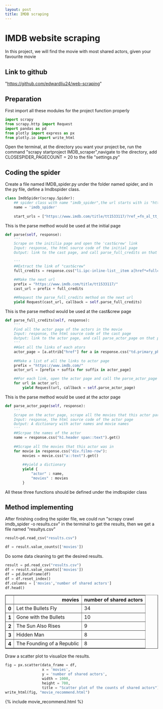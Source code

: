 ```yaml
---
layout: post
title: IMDB scraping
---
```


# IMDB website scraping

In this project, we will find the movie with most shared actors, given your favourite movie

## Link to github

"https://github.com/edwardliu24/web-scraping"

## Preparation

First import all these modules for the project function properly


```python
import scrapy
from scrapy.http import Request
import pandas as pd
from plotly import express as px
from plotly.io import write_html
```

Open the terminal, at the directory you want your project be, run the command "scrapy startproject IMDB_scraper",navigate to the directory, add CLOSESPIDER_PAGECOUNT = 20 to the file "settings.py"

## Coding the spider

Create a file named IMDB_spider.py under the folder named spider, and in the py file, define a Imdbspider class.


```python
class ImdbSpider(scrapy.Spider):
    ## spider class with name "imdb_spider",the url starts with is "https://www.imdb.com/title/tt1533117/?ref_=fn_al_tt_1"
    name = 'imdb_spider'
    
    start_urls = ["https://www.imdb.com/title/tt1533117/?ref_=fn_al_tt_1"]
```

This is the parse method would be used at the initial page


```python
def parse(self, response):
    '''
    Scrape on the initilia page and open the 'cast&crew' link
    Input: response, the html source code of the initial page
    Output: link to the cast page, and call parse_full_credits on that page
    
    '''
    ##Extract the link of "cast&crew"
    full_credits = response.css("li.ipc-inline-list__item a[href*=fullcredits]").attrib['href']
    
    ##Make the next url
    prefix = "https://www.imdb.com/title/tt1533117/"
    cast_url = prefix + full_credits

    ##Request the parse_full_credits method on the next url
    yield Request(cast_url, callback = self.parse_full_credits)

```

This is the parse method would be used at the cast&crew page


```python
def parse_full_credits(self, response):
    '''
    Find all the actor page of the actors in the movie
    Input: response, the html source code of the cast page
    Output: link to the actor page, and call parse_actor_page on that page
    '''
    ##Get all the links of each ators
    actor_page = [a.attrib["href"] for a in response.css("td.primary_photo a")]
    
    ##Make a list of all the links to actor page
    prefix = "https://www.imdb.com/"
    actor_url = [prefix + suffix for suffix in actor_page]

    ##For each link, open the actor page and call the parse_actor_page method
    for url in actor_url:
        yield Request(url, callback = self.parse_actor_page)

```

This is the parse method would be used at the actor page


```python
def parse_actor_page(self, response):
    '''
    Scrape on the actor page, scrape all the movies that this actor participated,output a dictionary with actor names and movies
    Input: response, the html source code of the actor page
    Output: A dictionary with actor names and movie names
    '''
    ##Scrpae the names of the actor
    name = response.css("h1.header span::text").get()
    
    ##Scrape all the movies that this actor was in
    for movie in response.css("div.filmo-row"):
        movies = movie.css("a::text").get()
        
        ##yield a dictionary
        yield {
            "actor" : name,
            "movies" : movies
        }
```

All these three functions should be defined under the imdbspider class

## Method implementing

After finishing coding the spider file, we could run "scrapy crawl imdb_spider -o results.csv" in the terminal to get the results, then we get a file named "resultys.csv"


```python
result=pd.read_csv("results.csv")
```


```python
df = result.value_counts(['movies'])
```

Do some data cleaning to get the desired results.


```python
result = pd.read_csv("results.csv")
df = result.value_counts(['movies'])
df = pd.DataFrame(df)
df = df.reset_index()
df.columns = ['movies','number of shared actors']
df.head()
```




<div>
<style scoped>
    .dataframe tbody tr th:only-of-type {
        vertical-align: middle;
    }

    .dataframe tbody tr th {
        vertical-align: top;
    }

    .dataframe thead th {
        text-align: right;
    }
</style>
<table border="1" class="dataframe">
  <thead>
    <tr style="text-align: right;">
      <th></th>
      <th>movies</th>
      <th>number of shared actors</th>
    </tr>
  </thead>
  <tbody>
    <tr>
      <th>0</th>
      <td>Let the Bullets Fly</td>
      <td>34</td>
    </tr>
    <tr>
      <th>1</th>
      <td>Gone with the Bullets</td>
      <td>10</td>
    </tr>
    <tr>
      <th>2</th>
      <td>The Sun Also Rises</td>
      <td>9</td>
    </tr>
    <tr>
      <th>3</th>
      <td>Hidden Man</td>
      <td>8</td>
    </tr>
    <tr>
      <th>4</th>
      <td>The Founding of a Republic</td>
      <td>8</td>
    </tr>
  </tbody>
</table>
</div>



Draw a scatter plot to visualize the results.


```python
fig = px.scatter(data_frame = df, 
                 x = 'movies',
                 y = 'number of shared actors', 
                 width = 1000,
                 height = 700,
                 title = "Scatter plot of the counts of shared actors")
write_html(fig, "movie_recommend.html")
```
{% include movie_recommend.html %}
